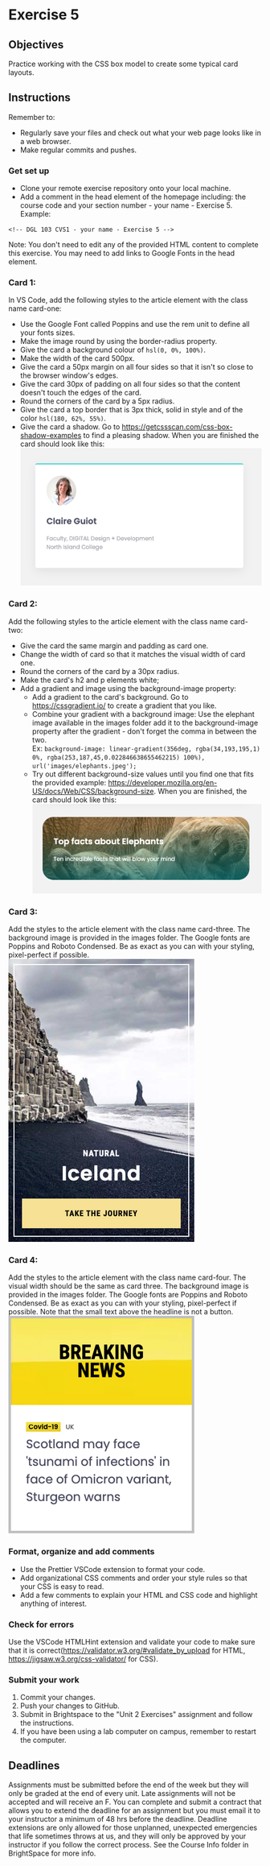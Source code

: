 # Exercise 5

## Objectives
Practice working with the CSS box model to create some typical card layouts.

## Instructions
Remember to:
* Regularly save your files and check out what your web page looks like in a web browser.
* Make regular commits and pushes.
### Get set up
* Clone your remote exercise repository onto your local machine.
* Add a comment in the head element of the homepage including: the course code and your section number - your name - Exercise 5. Example:
```
<!-- DGL 103 CVS1 - your name - Exercise 5 -->
```
Note: You don't need to edit any of the provided HTML content to complete this exercise. You may need to add links to Google Fonts in the head element.
### Card 1:
In VS Code, add the following styles to the article element with the class name card-one:
   * Use the Google Font called Poppins and use the rem unit to define all your fonts sizes.
   * Make the image round by using the border-radius property.
   * Give the card a background colour of `hsl(0, 0%, 100%)`.
   * Make the width of the card 500px.
   * Give the card a 50px margin on all four sides so that it isn't so close to the browser window's edges.
   * Give the card 30px of padding on all four sides so that the content doesn't touch the edges of the card.
   * Round the corners of the card by a 5px radius.
   * Give the card a top border that is 3px thick, solid in style and of the color `hsl(180, 62%, 55%)`.
   * Give the card a shadow. Go to https://getcssscan.com/css-box-shadow-examples to find a pleasing shadow.
 When you are finished the card should look like this: <br />
 ![Image of card one](images/card-one.png)

### Card 2:
Add the following styles to the article element with the class name card-two:
   * Give the card the same margin and padding as card one.
   * Change the width of card so that it matches the visual width of card one.
   * Round the corners of the card by a 30px radius.
   * Make the card's h2 and p elements white;
   * Add a gradient and image using the background-image property:
      * Add a gradient to the card's background. Go to https://cssgradient.io/ to create a gradient that you like.
      * Combine your gradient with a background image: Use the elephant image available in the images folder add it to the background-image property after the gradient - don't forget the comma in between the two. <br/>
      Ex: `background-image: linear-gradient(356deg, rgba(34,193,195,1) 0%, rgba(253,187,45,0.022846638655462215) 100%), url('images/elephants.jpeg');`
      * Try out different background-size values until you find one that fits the provided example: https://developer.mozilla.org/en-US/docs/Web/CSS/background-size.
 When you are finished, the card should look like this: <br />
 ![Image of card two](images/card-two.png)

### Card 3:
Add the styles to the article element with the class name card-three. The background image is provided in the images folder. The Google fonts are Poppins and Roboto Condensed. Be as exact as you can with your styling, pixel-perfect if possible.<br />
![Image of card three](images/card-three.png)

### Card 4:
Add the styles to the article element with the class name card-four. The visual width should be the same as card three. The background image is provided in the images folder. The Google fonts are Poppins and Roboto Condensed. Be as exact as you can with your styling, pixel-perfect if possible. Note that the small text above the headline is not a button.<br />
![Image of card four](images/card-four.png)

### Format, organize and add comments 
* Use the Prettier VSCode extension to format your code.
* Add organizational CSS comments and order your style rules so that your CSS is easy to read.
* Add a few comments to explain your HTML and CSS code and highlight anything of interest.

### Check for errors
Use the VSCode HTMLHint extension and validate your code to make sure that it is correct(https://validator.w3.org/#validate_by_upload for HTML, https://jigsaw.w3.org/css-validator/ for CSS).

### Submit your work
1. Commit your changes.
2. Push your changes to GitHub. 
3. Submit in Brightspace to the "Unit 2 Exercises" assignment and follow the instructions. 
4. If you have been using a lab computer on campus, remember to restart the computer.

## Deadlines
Assignments must be submitted before the end of the week but they will only be graded at the end of every unit. Late assignments will not be accepted and will receive an F. You can complete and submit a contract that allows you to extend the deadline for an assignment but you must email it to your instructor a minimum of 48 hrs before the deadline. Deadline extensions are only allowed for those unplanned, unexpected emergencies that life sometimes throws at us, and they will only be approved by your instructor if you follow the correct process. See the Course Info folder in BrightSpace for more info.
